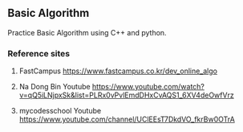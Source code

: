 ## Basic Algorithm

Practice Basic Algorithm using C++ and python.


### Reference sites

1. FastCampus
 https://www.fastcampus.co.kr/dev_online_algo

2. Na Dong Bin Youtube
 https://www.youtube.com/watch?v=qQ5iLNjpxSk&list=PLRx0vPvlEmdDHxCvAQS1_6XV4deOwfVrz

3. mycodesschool Youtube
 https://www.youtube.com/channel/UClEEsT7DkdVO_fkrBw0OTrA
